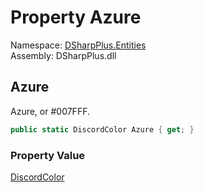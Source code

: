 # Property Azure

Namespace: [DSharpPlus.Entities](DSharpPlus.Entities.md)  
Assembly: DSharpPlus.dll

## <a id="DSharpPlus_Entities_DiscordColor_Azure"></a>Azure

Azure, or #007FFF.

```csharp
public static DiscordColor Azure { get; }
```

### Property Value

[DiscordColor](DSharpPlus.Entities.DiscordColor.md)

